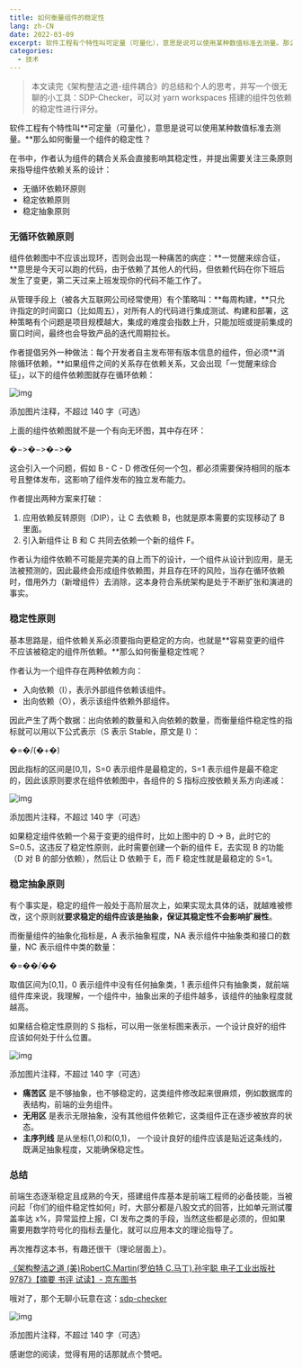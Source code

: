 ```yaml
---
title: 如何衡量组件的稳定性
lang: zh-CN
date: 2022-03-09
excerpt: 软件工程有个特性叫可定量（可量化），意思是说可以使用某种数值标准去测量。那么如何衡量一个组件的稳定性？
categories:
  - 技术
---
```


> 本文读完《架构整洁之道-组件耦合》的总结和个人的思考，并写一个很无聊的小工具：SDP-Checker，可以对 yarn workspaces 搭建的组件包依赖的稳定性进行评分。

软件工程有个特性叫**可定量（可量化），意思是说可以使用某种数值标准去测量。**那么如何衡量一个组件的稳定性？

在书中，作者认为组件的耦合关系会直接影响其稳定性，并提出需要关注三条原则来指导组件依赖关系的设计：

- 无循环依赖环原则
- 稳定依赖原则
- 稳定抽象原则

### 无循环依赖原则

组件依赖图中不应该出现环，否则会出现一种痛苦的病症：**一觉醒来综合征，**意思是今天可以跑的代码，由于依赖了其他人的代码，但依赖代码在你下班后发生了变更，第二天过来上班发现你的代码不能工作了。

从管理手段上（被各大互联网公司经常使用）有个策略叫：**每周构建，**只允许指定的时间窗口（比如周五），对所有人的代码进行集成测试、构建和部署，这种策略有个问题是项目规模越大，集成的难度会指数上升，只能加班或提前集成的窗口时间，最终也会导致产品的迭代周期拉长。

作者提倡另外一种做法：每个开发者自主发布带有版本信息的组件，但必须**消除循环依赖，**如果组件之间的关系存在依赖关系，又会出现「一觉醒来综合征」，以下的组件依赖图就存在循环依赖：

![img](https://pica.zhimg.com/80/v2-fc5db5b686b7c653ccd5149cb6b9db7a_1440w.jpg?source=d16d100b)

添加图片注释，不超过 140 字（可选）

上面的组件依赖图就不是一个有向无环图，其中存在环：

�−>�−>�−>�

这会引入一个问题，假如 B - C - D 修改任何一个包，都必须需要保持相同的版本号且整体发布，这影响了组件发布的独立发布能力。

作者提出两种方案来打破：

1. 应用依赖反转原则（DIP），让 C 去依赖 B，也就是原本需要的实现移动了 B 里面。
2. 引入新组件让 B 和 C 共同去依赖一个新的组件 F。

作者认为组件依赖不可能是完美的自上而下的设计，一个组件从设计到应用，是无法被预测的，因此最终会形成组件依赖图，并且存在环的风险，当存在循环依赖时，借用外力（新增组件）去消除，这本身符合系统架构是处于不断扩张和演进的事实。

### 稳定性原则

基本思路是，组件依赖关系必须要指向更稳定的方向，也就是**容易变更的组件不应该被稳定的组件所依赖。**那么如何衡量稳定性呢？

作者认为一个组件存在两种依赖方向：

- 入向依赖（I），表示外部组件依赖该组件。
- 出向依赖（O），表示该组件依赖外部组件。

因此产生了两个数据：出向依赖的数量和入向依赖的数量，而衡量组件稳定性的指标就可以用以下公式表示（S 表示 Stable，原文是 I）：

�=�/(�+�)

因此指标的区间是[0,1]，S=0 表示组件是最稳定的，S=1 表示组件是最不稳定的，因此该原则要求在组件依赖图中，各组件的 S 指标应按依赖关系方向递减：

![img](https://pica.zhimg.com/80/v2-c74f8ad0b07151b9856d02055703e96f_1440w.jpg?source=d16d100b)

添加图片注释，不超过 140 字（可选）

如果稳定组件依赖一个易于变更的组件时，比如上图中的 D -> B，此时它的 S=0.5，这违反了稳定性原则，此时需要创建一个新的组件 E，去实现 B 的功能（D 对 B 的部分依赖），然后让 D 依赖于 E，而 F 稳定性就是最稳定的 S=1。

### 稳定抽象原则

有个事实是，稳定的组件一般处于高阶层次上，如果实现太具体的话，就越难被修改，这个原则就**要求稳定的组件应该是抽象，保证其稳定性不会影响扩展性**。

而衡量组件的抽象化指标是，A 表示抽象程度，NA 表示组件中抽象类和接口的数量，NC 表示组件中类的数量：

�=��/��

取值区间为[0,1]，0 表示组件中没有任何抽象类，1 表示组件只有抽象类，就前端组件库来说，我理解，一个组件中，抽象出来的子组件越多，该组件的抽象程度就越高。

如果结合稳定性原则的 S 指标，可以用一张坐标图来表示，一个设计良好的组件应该如何处于什么位置。

![img](https://picx.zhimg.com/80/v2-309bab9a5fa90651e650a1a4db348d6c_1440w.jpg?source=d16d100b)

添加图片注释，不超过 140 字（可选）

- **痛苦区** 是不够抽象，也不够稳定的，这类组件修改起来很麻烦，例如数据库的表结构，前端的业务组件。
- **无用区** 是表示无限抽象，没有其他组件依赖它，这类组件正在逐步被放弃的状态。
- **主序列线** 是从坐标(1,0)和(0,1)， 一个设计良好的组件应该是贴近这条线的，既满足抽象程度，又能确保稳定性。

### 总结

前端生态逐渐稳定且成熟的今天，搭建组件库基本是前端工程师的必备技能，当被问起「你们的组件稳定性如何」时，大部分都是八股文式的回答，比如单元测试覆盖率达 x%，异常监控上报，CI 发布之类的手段，当然这些都是必须的，但如果需要用数学符号化的指标去量化，就可以应用本文的理论指导了。

再次推荐这本书，有趣还很干（理论层面上）。

[《架构整洁之道 (美)RobertC.Martin(罗伯特 C.马丁),孙宇聪 电子工业出版社 9787》【摘要 书评 试读】- 京东图书](https://item.jd.com/10046050254546.html)

哦对了，那个无聊小玩意在这：[sdp-checker](https://github.com/inarol/jsnotes/tree/main/workspaces/sdp-checker)

![img](https://pic1.zhimg.com/80/v2-133c0bddba8ee9fe2d2df1abda8cb159_1440w.jpg?source=d16d100b)

添加图片注释，不超过 140 字（可选）

感谢您的阅读，觉得有用的话那就点个赞吧。
